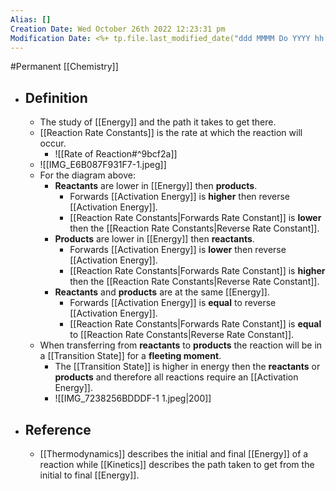 ```yaml
---
Alias: []
Creation Date: Wed October 26th 2022 12:23:31 pm 
Modification Date: <%+ tp.file.last_modified_date("ddd MMMM Do YYYY hh:mm:ss a") %>
---
```

#Permanent [[Chemistry]]

- ## Definition
	- The study of [[Energy]] and the path it takes to get there.
	- [[Reaction Rate Constants]] is the rate at which the reaction will occur.
		- ![[Rate of Reaction#^9bcf2a]]
	- ![[IMG_E6B087F931F7-1.jpeg]]
	- For the diagram above:
		- **Reactants** are lower in [[Energy]] then **products**.
			- Forwards [[Activation Energy]] is **higher**  then reverse [[Activation Energy]].
			- [[Reaction Rate Constants|Forwards Rate Constant]] is **lower** then the [[Reaction Rate Constants|Reverse Rate Constant]].
		- **Products** are lower in [[Energy]] then **reactants**.
			- Forwards [[Activation Energy]] is **lower**  then reverse [[Activation Energy]].
			- [[Reaction Rate Constants|Forwards Rate Constant]] is **higher** then the [[Reaction Rate Constants|Reverse Rate Constant]].
		- **Reactants** and **products** are at the same [[Energy]].
			- Forwards [[Activation Energy]] is **equal**  to reverse [[Activation Energy]].
			- [[Reaction Rate Constants|Forwards Rate Constant]] is **equal** to [[Reaction Rate Constants|Reverse Rate Constant]].
	- When transferring from **reactants** to **products** the reaction will be in a [[Transition State]] for a **fleeting moment**.
		- The [[Transition State]] is higher in energy then the **reactants** or **products** and therefore all reactions require an [[Activation Energy]].
		- ![[IMG_7238256BDDDF-1 1.jpeg|200]]
- ## Reference
	- [[Thermodynamics]] describes the initial and final [[Energy]] of a reaction while [[Kinetics]] describes the path taken to get from the initial to final [[Energy]].